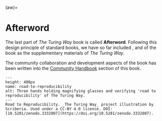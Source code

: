 (aw)=
# Afterword

The last part of _The Turing Way_ book is called **Afterword**.
Following this design principle of standard books, we have so far included [](#aw-glossary), [](#aw-bibliography) and [](#contributors-record-highlights) of the book as the supplementary materials of _The Turing Way_.

The community collaboration and development aspects of the book has been written into the [Community Handbook](#ch) section of this book.

```{figure} ../../figures/road-to-reproducibility.*
---
height: 400px
name: road-to-reproducibility
alt: Three hands holding magnifying glasses and verifying 'road to reproducibility' of The Turing Way.
---
Road to Reproducibility. _The Turing Way_ project illustration by Scriberia. Used under a CC-BY 4.0 licence. DOI: [10.5281/zenodo.3332807](https://doi.org/10.5281/zenodo.3332807).
```
